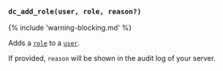 ### `dc_add_role(user, role, reason?)`

{% include 'warning-blocking.md' %}

Adds a [`role`](../../values/role) to a [`user`](../../values/user).

If provided, `reason` will be shown in the audit log of your server.